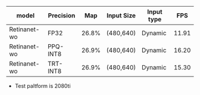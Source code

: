 model|Precision|Map|Input Size|Input type|FPS|
|----|----|----|----|----|----|
|Retinanet-wo|FP32|26.8%|(480,640)|Dynamic|11.91|
|Retinanet-wo|PPQ-INT8|26.9%|(480,640)|Dynamic|16.20|
|Retinanet-wo|TRT-INT8|26.9%|(480,640)|Dynamic|15.30|

* Test paltform is 2080ti
